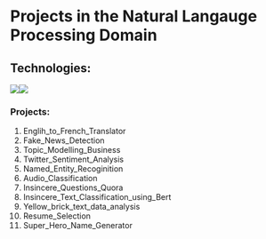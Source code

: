 # Projects in the Natural Langauge Processing Domain


## Technologies:

<div style="display:flex; margin: auto;">
   <img src="https://img.shields.io/badge/Python-3776AB?style=for-the-badge&logo=python&logoColor=white">
   <img src="https://img.shields.io/badge/TensorFlow-FF6F00?style=for-the-badge&logo=TensorFlow&logoColor=white">
<!--    <img src="https://img.shields.io/badge/Keras-D00000?style=for-the-badge&logo=Keras&logoColor=white"> 
   <img src="https://camo.githubusercontent.com/ce9fb3389462f2c9444f863e410f0d17d04b216beba8749a015011887eadfbaf/68747470733a2f2f7777772e766563746f726c6f676f2e7a6f6e652f6c6f676f732f6f70656e63762f6f70656e63762d69636f6e2e737667" width="40" height="40"> -->

</div>


### Projects:

1) Englih_to_French_Translator
2) Fake_News_Detection
3) Topic_Modelling_Business
4) Twitter_Sentiment_Analysis
5) Named_Entity_Recoginition
6) Audio_Classification
7) Insincere_Questions_Quora
8) Insincere_Text_Classification_using_Bert
9) Yellow_brick_text_data_analysis
10) Resume_Selection
11) Super_Hero_Name_Generator
